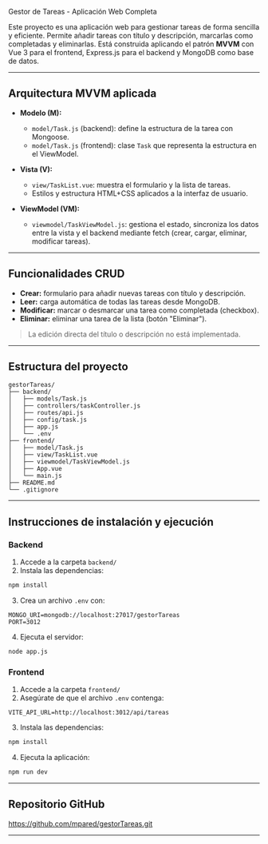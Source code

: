  Gestor de Tareas - Aplicación Web Completa

Este proyecto es una aplicación web para gestionar tareas de forma sencilla y eficiente. Permite añadir tareas con título y descripción, marcarlas como completadas y eliminarlas. Está construida aplicando el patrón **MVVM** con Vue 3 para el frontend, Express.js para el backend y MongoDB como base de datos.

---

## Arquitectura MVVM aplicada

- **Modelo (M):**
  - `model/Task.js` (backend): define la estructura de la tarea con Mongoose.
  - `model/Task.js` (frontend): clase `Task` que representa la estructura en el ViewModel.

- **Vista (V):**
  - `view/TaskList.vue`: muestra el formulario y la lista de tareas.
  - Estilos y estructura HTML+CSS aplicados a la interfaz de usuario.

- **ViewModel (VM):**
  - `viewmodel/TaskViewModel.js`: gestiona el estado, sincroniza los datos entre la vista y el backend mediante fetch (crear, cargar, eliminar, modificar tareas).

---

## Funcionalidades CRUD

- **Crear:** formulario para añadir nuevas tareas con título y descripción.
- **Leer:** carga automática de todas las tareas desde MongoDB.
- **Modificar:** marcar o desmarcar una tarea como completada (checkbox).
- **Eliminar:** eliminar una tarea de la lista (botón "Eliminar").

> La edición directa del título o descripción no está implementada.

---

## Estructura del proyecto

```
gestorTareas/
├── backend/
│   ├── models/Task.js
│   ├── controllers/taskController.js
│   ├── routes/api.js
│   ├── config/task.js
│   ├── app.js
│   └── .env
├── frontend/
│   ├── model/Task.js
│   ├── view/TaskList.vue
│   ├── viewmodel/TaskViewModel.js
│   ├── App.vue
│   └── main.js
├── README.md
└── .gitignore
```

---

## Instrucciones de instalación y ejecución

### Backend

1. Accede a la carpeta `backend/`
2. Instala las dependencias:
```bash
npm install
```
3. Crea un archivo `.env` con:
```env
MONGO_URI=mongodb://localhost:27017/gestorTareas
PORT=3012
```
4. Ejecuta el servidor:
```bash
node app.js
```

### Frontend

1. Accede a la carpeta `frontend/`
2. Asegúrate de que el archivo `.env` contenga:
```env
VITE_API_URL=http://localhost:3012/api/tareas
```
3. Instala las dependencias:
```bash
npm install
```
4. Ejecuta la aplicación:
```bash
npm run dev
```

---

## Repositorio GitHub

https://github.com/mpared/gestorTareas.git


---

